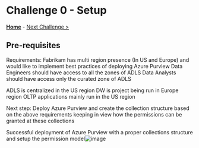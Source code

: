 # Challenge 0 - Setup

**[Home](../README.md)** - [Next Challenge >](./Challenge01.md)

## Pre-requisites

Requirements: Fabrikam has multi region presence (In US and Europe) and would like to implement best practices of deploying Azure Purview
Data Engineers should have access to all the zones of ADLS
Data Analysts should have access only the curated zone of ADLS

ADLS is centralized in the US region
DW is project being run in Europe region
OLTP applications mainly run in the US region

Next step: Deploy Azure Purview and create the collection structure based on the above requirements keeping in view how the permissions can be granted at these collections

Successful deployment of Azure Purview with a proper collections structure and setup the permission model![image](https://user-images.githubusercontent.com/19194442/139022045-7c458f19-b110-4e2e-a9a9-18d492ec64dc.png)
